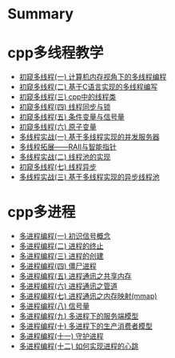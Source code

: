 # Summary

# cpp多线程教学

- [初窥多线程(一) 计算机内存视角下的多线程编程](./多线程/chapter_0.md)
- [初窥多线程(二) 基于C语言实现的多线程编写](./多线程/chapter_1.md)
- [初窥多线程(三) cpp中的线程类](./多线程/chapter_2.md)
- [初窥多线程(四) 线程同步与锁](./多线程/chapter_3.md)
- [初窥多线程(五) 条件变量与信号量](./多线程/chapter_4.md)
- [初窥多线程(六) 原子变量]()
- [多线程实战(一) 基于多线程实现的并发服务器](./多线程/chapter_5.md)
- [多线程拓展——RAII与智能指针](./多线程/chapter_6.md)
- [多线程实战(二) 线程池的实现](./多线程/chapter_7.md)
- [初窥多线程(七) 线程异步]()
- [多线程实战(三) 基于多线程实现的异步线程池]()

# cpp多进程

- [多进程编程(一) 初识信号概念](./多进程/chapter_0.md)
- [多进程编程(二) 进程的终止](./多进程/chapter_1.md)
- [多进程编程(三) 进程的创建](./多进程/chapter_2.md)
- [多进程编程(四) 僵尸进程](./多进程/chapter_3.md)
- [多进程编程(五) 进程通讯之共享内存](./多进程/chapter_4.md)
- [多进程编程(六) 进程通讯之管道](./多进程/chapter_10.md)
- [多进程编程(七) 进程通讯之内存映射(mmap)](./多进程/chapter_11.md)
- [多进程编程(八) 信号量](./多进程/chapter_5.md)
- [多进程编程(九) 多进程下的服务端模型](./多进程/chapter_6.md)
- [多进程编程(十) 多进程下的生产消费者模型](./多进程/chapter_7.md)
- [多进程编程(十一) 守护进程](./多进程/chapter_8.md)
- [多进程编程(十二) 如何实现进程的心跳](./多进程/chapter_9.md)
